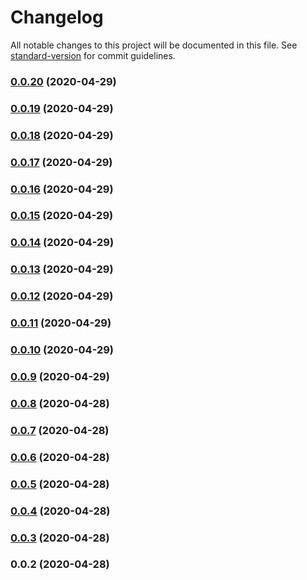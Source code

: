 # Changelog

All notable changes to this project will be documented in this file. See [standard-version](https://github.com/conventional-changelog/standard-version) for commit guidelines.

### [0.0.20](https://github.com/mnao305/webextension-typescript-template/compare/v0.0.19...v0.0.20) (2020-04-29)

### [0.0.19](https://github.com/mnao305/webextension-typescript-template/compare/v0.0.18...v0.0.19) (2020-04-29)

### [0.0.18](https://github.com/mnao305/webextension-typescript-template/compare/v0.0.17...v0.0.18) (2020-04-29)

### [0.0.17](https://github.com/mnao305/webextension-typescript-template/compare/v0.0.16...v0.0.17) (2020-04-29)

### [0.0.16](https://github.com/mnao305/webextension-typescript-template/compare/v0.0.15...v0.0.16) (2020-04-29)

### [0.0.15](https://github.com/mnao305/webextension-typescript-template/compare/v0.0.14...v0.0.15) (2020-04-29)

### [0.0.14](https://github.com/mnao305/webextension-typescript-template/compare/v0.0.13...v0.0.14) (2020-04-29)

### [0.0.13](https://github.com/mnao305/webextension-typescript-template/compare/v0.0.12...v0.0.13) (2020-04-29)

### [0.0.12](https://github.com/mnao305/webextension-typescript-template/compare/v0.0.11...v0.0.12) (2020-04-29)

### [0.0.11](https://github.com/mnao305/webextension-typescript-template/compare/v0.0.10...v0.0.11) (2020-04-29)

### [0.0.10](https://github.com/mnao305/webextension-typescript-template/compare/v0.0.9...v0.0.10) (2020-04-29)

### [0.0.9](https://github.com/mnao305/webextension-typescript-template/compare/v0.0.8...v0.0.9) (2020-04-29)

### [0.0.8](https://github.com/mnao305/webextension-typescript-template/compare/v0.0.7...v0.0.8) (2020-04-28)

### [0.0.7](https://github.com/mnao305/webextension-typescript-template/compare/v0.0.6...v0.0.7) (2020-04-28)

### [0.0.6](https://github.com/mnao305/webextension-typescript-template/compare/v0.0.5...v0.0.6) (2020-04-28)

### [0.0.5](https://github.com/mnao305/webextension-typescript-template/compare/v0.0.4...v0.0.5) (2020-04-28)

### [0.0.4](https://github.com/mnao305/webextension-typescript-template/compare/v0.0.3...v0.0.4) (2020-04-28)

### [0.0.3](https://github.com/mnao305/webextension-typescript-template/compare/v0.0.2...v0.0.3) (2020-04-28)

### 0.0.2 (2020-04-28)
